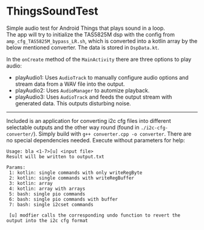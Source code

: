 # ThingsSoundTest

Simple audio test for Android Things that plays sound in a loop.  
The app will try to initialize the TAS5825M dsp with the config from `amp_cfg_TAS5825M_bypass_LR.sh`, which is converted into a kotlin array by the below mentioned converter. The data is stored in `DspData.kt`.

In the `onCreate` method of the `MainActivity` there are three options to play audio:
- playAudio1: Uses `AudioTrack` to manually configure audio options and stream data from a WAV file into the output.
- playAudio2: Uses `AudioManager` to automize playback.
- playAudio3: Uses `AudioTrack` and feeds the output stream with generated data. This outputs disturbing noise.

---

Included is an application for converting i2c cfg files into different selectable outputs and the other way round (found in `./i2c-cfg-converter/`).
Simply build with `g++ converter.cpp -o converter`. There are no special dependencies needed. Execute without parameters for help:

```
Usage: bla <1-7>[u] <input file>
Result will be written to output.txt

Params:
 1: kotlin: single commands with only writeRegByte
 2: kotlin: single commands with writeRegBuffer
 3: kotlin: array
 4: kotlin: array with arrays
 5: bash: single pio commands
 6: bash: single pio commands with buffer
 7: bash: single i2cset commands

 [u] modfier calls the corresponding undo function to revert the output into the i2c cfg format
```
